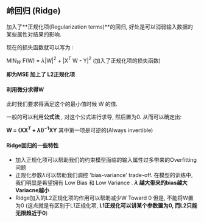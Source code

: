 ## 岭回归 (Ridge)

加入了**正规化项(Regularization terms)**的回归, 好处是可以消弱输入数据的某些属性对结果的影响.

现在的损失函数就可以写为 :

MIN$_W$ F(W)  = $\lambda$|W|$^2$  + |X$^T$ W - Y|$^2$ (加入了正规化项的损失函数) 

**即为MSE 加上了 L2正规化项**



#### 利用微分求得W

此时我们要求得满足这个的最小值时候 W 的值. 

一般的可以利用**公式法** , 对这个公式进行求导, 然后置为0. 从而可以确定出: 

**W = (XX$^T$ + $\lambda$I)$^{-1}​$XY**  其中第一项是可逆的(Always invertible)



#### Ridge回归的一些特性

- 加入正规化项可以帮助我们的约束模型面临的输入属性过多带来的Overfitting问题
- 正规化参数$\lambda$可以帮助我们调控 'bias-variance' trade-off. 在模型的训练中, 我们明显是希望拥有 Low Bias 和 Low Variance . **$\lambda$ 越大带来的bias越大Variacne越小**
- Ridge加入的L2正规化项的作用可以帮助减少W Toward 0 但是, 不能将W置为0 (这点就是有区别于L1正规化项, **L1正规化可以讲某个参数置为0, 而L2只能无限趋近于0**) 


